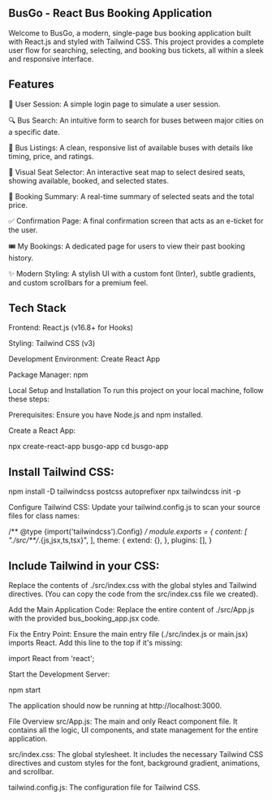 ## BusGo - React Bus Booking Application
Welcome to BusGo, a modern, single-page bus booking application built with React.js and styled with Tailwind CSS. This project provides a complete user flow for searching, selecting, and booking bus tickets, all within a sleek and responsive interface.

## Features
👤 User Session: A simple login page to simulate a user session.

🔍 Bus Search: An intuitive form to search for buses between major cities on a specific date.

🚌 Bus Listings: A clean, responsive list of available buses with details like timing, price, and ratings.

💺 Visual Seat Selector: An interactive seat map to select desired seats, showing available, booked, and selected states.

📄 Booking Summary: A real-time summary of selected seats and the total price.

✅ Confirmation Page: A final confirmation screen that acts as an e-ticket for the user.

🎟️ My Bookings: A dedicated page for users to view their past booking history.

✨ Modern Styling: A stylish UI with a custom font (Inter), subtle gradients, and custom scrollbars for a premium feel.

## Tech Stack
Frontend: React.js (v16.8+ for Hooks)

Styling: Tailwind CSS (v3)

Development Environment: Create React App

Package Manager: npm

Local Setup and Installation
To run this project on your local machine, follow these steps:

Prerequisites: Ensure you have Node.js and npm installed.

Create a React App:

npx create-react-app busgo-app
cd busgo-app

## Install Tailwind CSS:

npm install -D tailwindcss postcss autoprefixer
npx tailwindcss init -p

Configure Tailwind CSS:
Update your tailwind.config.js to scan your source files for class names:

/** @type {import('tailwindcss').Config} */
module.exports = {
  content: [
    "./src/**/*.{js,jsx,ts,tsx}",
  ],
  theme: {
    extend: {},
  },
  plugins: [],
}

## Include Tailwind in your CSS:
Replace the contents of ./src/index.css with the global styles and Tailwind directives. (You can copy the code from the src/index.css file we created).

Add the Main Application Code:
Replace the entire content of ./src/App.js with the provided bus_booking_app.jsx code.

Fix the Entry Point:
Ensure the main entry file (./src/index.js or main.jsx) imports React. Add this line to the top if it's missing:

import React from 'react';

Start the Development Server:

npm start

The application should now be running at http://localhost:3000.

File Overview
src/App.js: The main and only React component file. It contains all the logic, UI components, and state management for the entire application.

src/index.css: The global stylesheet. It includes the necessary Tailwind CSS directives and custom styles for the font, background gradient, animations, and scrollbar.

tailwind.config.js: The configuration file for Tailwind CSS.